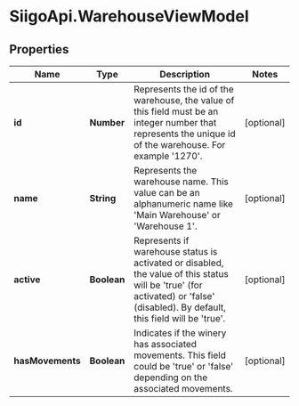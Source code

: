 # SiigoApi.WarehouseViewModel

## Properties

Name | Type | Description | Notes
------------ | ------------- | ------------- | -------------
**id** | **Number** | Represents the id of the warehouse, the value of this field must be an integer  number that represents the unique id of the warehouse. For example &#39;1270&#39;. | [optional] 
**name** | **String** | Represents the warehouse name. This value can be an alphanumeric name  like &#39;Main Warehouse&#39; or &#39;Warehouse 1&#39;. | [optional] 
**active** | **Boolean** | Represents if warehouse status is activated or disabled,   the value of this status will be &#39;true&#39; (for activated) or &#39;false&#39; (disabled).  By default, this field will be &#39;true&#39;. | [optional] 
**hasMovements** | **Boolean** | Indicates if the winery has associated movements. This field could be &#39;true&#39; or &#39;false&#39;   depending on the associated movements. | [optional] 


